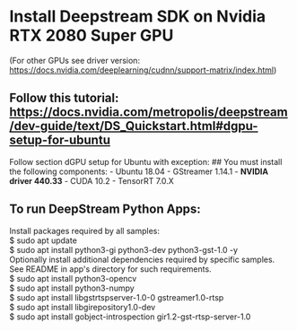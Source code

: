 # Install Deepstream SDK on Nvidia RTX 2080 Super GPU
(For other GPUs see driver version: https://docs.nvidia.com/deeplearning/cudnn/support-matrix/index.html)

## Follow this tutorial: https://docs.nvidia.com/metropolis/deepstream/dev-guide/text/DS_Quickstart.html#dgpu-setup-for-ubuntu
Follow section dGPU setup for Ubuntu with exception: ## You must install the following components: - Ubuntu 18.04 - GStreamer 1.14.1 - **NVIDIA driver 440.33** - CUDA 10.2 - TensorRT 7.0.X 

## To run DeepStream Python Apps:

Install packages required by all samples:\
   $ sudo apt update\
   $ sudo apt install python3-gi python3-dev python3-gst-1.0 -y\
Optionally install additional dependencies required by specific samples.\
   See README in app's directory for such requirements.\
   $ sudo apt install python3-opencv\
   $ sudo apt install python3-numpy\
   $ sudo apt install libgstrtspserver-1.0-0 gstreamer1.0-rtsp\
   $ sudo apt install libgirepository1.0-dev\
   $ sudo apt install gobject-introspection gir1.2-gst-rtsp-server-1.0

